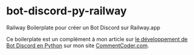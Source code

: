# bot-discord-py-railway
Railway Boilerplate pour créer un Bot Discord sur Railway.app


Ce boilerplate est un complément à mon article sur [le développement de Bot Discord en Python](https://www.commentcoder.com/bot-discord-python/) sur mon site [CommentCoder.com](https://www.commentcoder.com).
